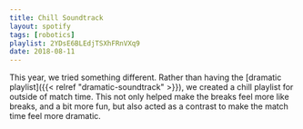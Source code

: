 ```yaml
---
title: Chill Soundtrack
layout: spotify
tags: [robotics]
playlist: 2YDsE6BLEdjTSXhFRnVXq9
date: 2018-08-11
---
```


This year, we tried something different. Rather than having the [dramatic playlist]({{< relref "dramatic-soundtrack" >}}), we created a chill playlist for outside of match time. This not only helped make the breaks feel more like breaks, and a bit more fun, but also acted as a contrast to make the match time feel more dramatic.

